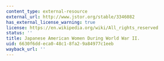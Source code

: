 ```yaml
---
content_type: external-resource
external_url: http://www.jstor.org/stable/3346082
has_external_license_warning: true
license: https://en.wikipedia.org/wiki/All_rights_reserved
status: ''
title: Japanese American Women During World War II.
uid: 6630f6dd-eca0-48c1-8fa2-9a84977c1eeb
wayback_url: ''
---
```

